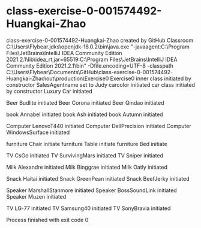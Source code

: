 # class-exercise-0-001574492-Huangkai-Zhao
class-exercise-0-001574492-Huangkai-Zhao created by GitHub Classroom
C:\Users\Flybear\.jdks\openjdk-16.0.2\bin\java.exe "-javaagent:C:\Program Files\JetBrains\IntelliJ IDEA Community Edition 2021.2.1\lib\idea_rt.jar=65519:C:\Program Files\JetBrains\IntelliJ IDEA Community Edition 2021.2.1\bin" -Dfile.encoding=UTF-8 -classpath C:\Users\Flybear\Documents\GitHub\class-exercise-0-001574492-Huangkai-Zhao\out\production\Exercise0 Exercise0
inner class initiated by constructor   SalesAgentname set to Judy
carcolor initiated
car class initiated by constructor
Luxury Car initiated

Beer Budlite initiated
Beer Corona initiated
Beer Qindao initiated

book Annabel initiated
book Ash initiated
book Autumn initiated

Computer LenovoT440 initiated
Computer DellPrecision initiated
Computer WindowsSurface initiated

furniture Chair initiate
furniture Table initiate
furniture Bed initiate

TV CsGo initiated
TV SurvivingMars initiated
TV Sniper initiated

Milk Alexandre initiated
Milk Binggrae initiated
Milk Oatly initiated

Snack Haitai initiated
Snack GreenPean initiated
Snack BeefJerky initiated

Speaker MarshallStanmore initiated
Speaker BossSoundLink initiated
Speaker Muzen initiated

TV LG-77 initiated
TV Samsung40 initiated
TV SonyBravia initiated

Process finished with exit code 0
